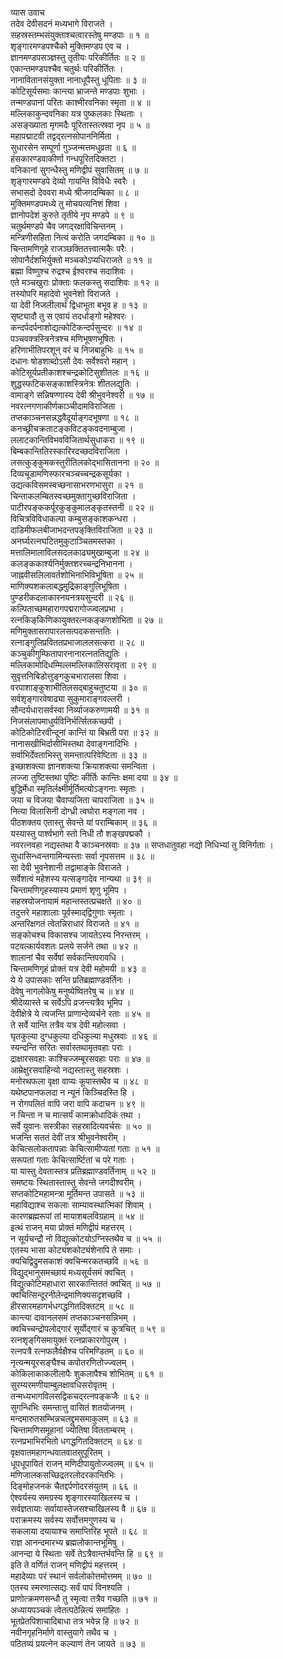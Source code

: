 व्यास उवाच  
तदेव देवीसदनं मध्यभागे विराजते ।  
सहस्रस्तम्भसंयुक्ताश्चत्वारस्तेषु मण्डपाः ॥ १ ॥  
शृङ्‌गारमण्डपश्चैको मुक्तिमण्डप एव च ।  
ज्ञानमण्डपसञ्ज्ञस्तु तृतीयः परिकीर्तितः ॥ २ ॥  
एकान्तमण्डपश्चैव चतुर्थः परिकीर्तितः ।  
नानावितानसंयुक्ता नानाधूपैस्तु धूपिताः ॥ ३ ॥  
कोटिसूर्यसमाः कान्त्या भ्राजन्ते मण्डपाः शुभाः ।  
तन्मण्डपानां परितः काश्मीरवनिका स्मृता ॥ ४ ॥  
मल्लिकाकुन्दवनिका यत्र पुष्कलकाः स्थिताः ।  
असङ्ख्याता मृगमदैः पूरितास्तत्स्रवा नृप ॥ ५ ॥  
महापद्माटवी तद्वद्‌रत्नसोपाननिर्मिता ।  
सुधारसेन सम्पूर्णा गुञ्जन्मत्तमधुव्रता ॥ ६ ॥  
हंसकारण्डवाकीर्णा गन्धपूरितदिक्तटा ।  
वनिकानां सुगन्धैस्तु मणिद्वीपं सुवासितम् ॥ ७ ॥  
शृङ्‌गारमण्डपे देव्यो गायन्ति विविधैः स्वरैः ।  
सभासदो देववरा मध्ये श्रीजगदम्बिका ॥ ८ ॥  
मुक्तिमण्डपमध्ये तु मोचयत्यनिशं शिवा ।  
ज्ञानोपदेशं कुरुते तृतीये नृप मण्डपे ॥ ९ ॥  
चतुर्थमण्डपे चैव जगद्‌रक्षाविचिन्तनम् ।  
मन्त्रिणीसहिता नित्यं करोति जगदम्बिका ॥ १० ॥  
चिन्तामणिगृहे राजञ्छक्तितत्त्वात्मकैः परैः ।  
सोपानैर्दशभिर्युक्तो मञ्चकोऽप्यधिराजते ॥ ११ ॥  
ब्रह्मा विष्णुश्च रुद्रश्च ईश्वरश्च सदाशिवः ।  
एते मञ्चखुराः प्रोक्ताः फलकस्तु सदाशिवः ॥ १२ ॥  
तस्योपरि महादेवो भुवनेशो विराजते ।  
या देवी निजलीलार्थं द्विधाभूता बभूव ह ॥ १३ ॥  
सृष्ट्यादौ तु स एवायं तदर्धाङ्‌गो महेश्वरः ।  
कन्दर्पदर्पनाशोद्यत्कोटिकन्दर्पसुन्दरः ॥ १४ ॥  
पञ्चवक्त्रस्त्रिनेत्रश्च मणिभूषणभूषितः ।  
हरिणाभीतिपरशून् वरं च निजबाहुभिः ॥ १५ ॥  
दधानः षोडशाब्दोऽसौ देवः सर्वेश्वरो महान् ।  
कोटिसूर्यप्रतीकाशश्चन्द्रकोटिसुशीतलः ॥ १६ ॥  
शुद्धस्फटिकसङ्काशस्त्रिनेत्रः शीतलद्युतिः ।  
वामाङ्‌गे सन्निषण्णास्य देवी श्रीभुवनेश्वरी ॥ १७ ॥  
नवरत्नगणाकीर्णकाञ्चीदामविराजिता ।  
तप्तकाञ्चनसन्नद्धवैदूर्याङ्‌गदभूषणा ॥ १८ ॥  
कनच्छ्रीचक्रताटङ्‌कविटङ्‌कवदनाम्बुजा ।  
ललाटकान्तिविभवविजितार्थसुधाकरा ॥ १९ ॥  
बिम्बकान्तितिरस्कारिरदच्छदविराजिता ।  
लसत्कुङ्‌कुमकस्तुरीतिलकोद्भासितानना ॥ २० ॥  
दिव्यचूडामणिस्फारचञ्चच्चन्द्रकसूर्यका ।  
उद्यत्कविसमस्वच्छनासाभरणभासुरा ॥ २१ ॥  
चिन्ताकलम्बितस्वच्छमुक्तागुच्छविराजिता ।  
पाटीरपङ्‌ककर्पूरकुङ्‌कुमालङ्‌कृतस्तनी ॥ २२ ॥  
विचित्रविविधाकल्पा कम्बुसङ्काशकन्धरा ।  
दाडिमीफलबीजाभदन्तपङ्‌क्तिविराजिता ॥ २३ ॥  
अनर्घ्यरत्नघटितमुकुटाञ्चितमस्तका ।  
मत्तालिमालाविलसदलकाढ्यमुखाम्बुजा ॥ २४ ॥  
कलङ्‌ककार्श्यनिर्मुक्तशरच्चन्द्रनिभानना ।  
जाह्नवीसलिलावर्तशोभिनाभिविभूषिता ॥ २५ ॥  
माणिक्यशकलाबद्धमुद्रिकाङ्‌गुलिभूषिता ।  
पुण्डरीकदलाकारनयनत्रयसुन्दरी ॥ २६ ॥  
कल्पिताच्छमहारागपद्मरागोज्ज्वलप्रभा ।  
रत्नकिङ्‌किणिकायुक्तरत्नकङ्‌कणशोभिता ॥ २७ ॥  
मणिमुक्तासरापारलसत्पदकसन्ततिः ।  
रत्नाङ्‌गुलिप्रविततप्रभाजाललसत्करा ॥ २८ ॥  
कञ्चुकीगुम्फितापारनानारत्नततिद्युतिः ।  
मल्लिकामोदिधम्मिल्लमल्लिकालिसरावृता ॥ २९ ॥  
सुवृत्तनिबिडोत्तुङ्‌गकुचभारालसा शिवा ।  
वरपाशाङ्‌कुशाभीतिलसद्बाहुचतुष्टया ॥ ३० ॥  
सर्वशृङ्‌गारवेषाढ्या सुकुमाराङ्‌गवल्लरी ।  
सौन्दर्यधारासर्वस्वा निर्व्याजकरुणामयी ॥ ३१ ॥  
निजसंलापमाधुर्यविनिर्भर्त्सितकच्छपी ।  
कोटिकोटिरवीन्दूनां कान्तिं या बिभ्रती परा ॥ ३२ ॥  
नानासखीभिर्दासीभिस्तथा देवाङ्‌गनादिभिः ।  
सर्वाभिर्देवताभिस्तु समन्तात्परिवेष्टिता ॥ ३३ ॥  
इच्छाशक्त्या ज्ञानशक्त्या क्रियाशक्त्या समन्विता ।  
लज्जा तुष्टिस्तथा पुष्टिः कीर्तिः कान्तिः क्षमा दया ॥ ३४ ॥  
बुद्धिर्मेधा स्मृतिर्लक्ष्मीर्मूर्तिमत्योऽङ्‌गनाः स्मृताः ।  
जया च विजया चैवाप्यजिता चापराजिता ॥ ३५ ॥  
नित्या विलासिनी दोग्ध्री त्वघोरा मङ्‌गला नव ।  
पीठशक्तय एतास्तु सेवन्ते यां पराम्बिकाम् ॥ ३६ ॥  
यस्यास्तु पार्श्वभागे स्तो निधी तौ शङ्‌खपद्मकौ ।  
नवरत्नवहा नद्यस्तथा वै काञ्चनस्रवाः ॥ ३७ ॥
सप्तधातुवहा नद्यो निधिभ्यां तु विनिर्गताः ।  
सुधासिन्ध्वन्तगामिन्यस्ताः सर्वा नृपसत्तम ॥ ३८ ॥  
सा देवी भुवनेशानी तद्वामाङ्‌के विराजते ।  
सर्वेशत्वं महेशस्य यत्सङ्‌गादेव नान्यथा ॥ ३९ ॥  
चिन्तामणिगृहस्यास्य प्रमाणं शृणु भूमिप ।  
सहस्रयोजनायामं महान्तस्तत्प्रचक्षते ॥ ४० ॥  
तदुत्तरे महाशालाः पूर्वस्माद्‌द्विगुणाः स्मृताः ।  
अन्तरिक्षगतं त्वेतन्निराधारं विराजते ॥ ४१ ॥  
सङ्‌कोचश्च विकासश्च जायतेऽस्य निरन्तरम् ।  
पटवत्कार्यवशतः प्रलये सर्जने तथा ॥ ४२ ॥  
शालानां चैव सर्वेषां सर्वकान्तिपरावधि ।  
चिन्तामणिगृहं प्रोक्तं यत्र देवी महोमयी ॥ ४३ ॥  
ये ये उपासकाः सन्ति प्रतिब्रह्माण्डवर्तिनः ।  
देवेषु नागलोकेषु मनुष्येष्वितरेषु च ॥ ४४ ॥  
श्रीदेव्यास्ते च सर्वेऽपि व्रजन्त्यत्रैव भूमिप ।  
देवीक्षेत्रे ये त्यजन्ति प्राणान्देव्यर्चने रताः ॥ ४५ ॥  
ते सर्वे यान्ति तत्रैव यत्र देवी महोत्सवा ।  
घृतकुल्या दुग्धकुल्या दधिकुल्या मधुस्रवाः ॥ ४६ ॥  
स्यन्दन्ति सरितः सर्वास्तथामृतवहाः पराः ।  
द्राक्षारसवहाः काश्चिज्जम्बूरसवहाः पराः ॥ ४७ ॥  
आम्रेक्षुरसवाहिन्यो नद्यस्तास्तु सहस्रशः ।  
मनोरथफला वृक्षा वाप्यः कूपास्तथैव च ॥ ४८ ॥  
यथेष्टपानफलदा न न्यूनं किञ्चिदस्ति हि ।  
न रोगपलितं वापि जरा वापि कदाचन ॥ ४९ ॥  
न चिन्ता न च मात्सर्यं कामक्रोधादिकं तथा ।  
सर्वे युवानः सस्त्रीका सहस्रादित्यवर्चसः ॥ ५० ॥  
भजन्ति सततं देवीं तत्र श्रीभुवनेश्वरीम् ।  
केचित्सलोकतापन्नाः केचित्सामीप्यतां गताः ॥ ५१ ॥  
सरूपतां गताः केचित्सार्ष्टितां च परे गताः ।  
या यास्तु देवतास्तत्र प्रतिब्रह्माण्डवर्तिनाम् ॥ ५२ ॥  
समष्टयः स्थितास्तास्तु सेवन्ते जगदीश्वरीम् ।  
सप्तकोटिमहामन्त्रा मूर्तिमन्त उपासते ॥ ५३ ॥  
महाविद्याश्च सकलाः साम्यावस्थात्मिकां शिवाम् ।  
कारणब्रह्मरूपां तां मायाशबलविग्रहाम् ॥ ५४ ॥  
इत्थं राजन् मया प्रोक्तं मणिद्वीपं महत्तरम् ।  
न सूर्यचन्द्रौ नो विद्युत्कोटयोऽग्निस्तथैव च ॥ ५५ ॥  
एतस्य भासा कोट्यंशकोट्यंशेनापि ते समाः ।  
क्यचिद्विद्रुमसकाशं क्वचिन्मरकतच्छवि ॥ ५६ ॥  
विद्युद्भानुसमच्छायं मध्यसूर्यसमं क्वचित् ।  
विद्युत्कोटिमहाधारा सारकान्तिततं क्वचित् ॥ ५७ ॥  
क्वचित्सिन्दूरनीलेन्द्रमाणिक्यसदृशच्छवि ।  
हीरसारमहागर्भधगद्धगितदिक्तटम् ॥ ५८ ॥  
कान्त्या दावानलसमं तप्तकाञ्चनसन्निभम् ।  
क्वचिच्चन्द्रोपलोद्‌गारं सूर्योद्‌गारं च कुत्रचित् ॥ ५९ ॥  
रत्नशृङ्‌गिसमायुक्तं रत्नप्राकारगोपुरम् ।  
रत्नपत्रै रत्नफलैर्वक्षैश्च परिमण्डितम् ॥ ६० ॥  
नृत्यन्मयूरसङ्‌घैश्च कपोतरणितोज्ज्वलम् ।  
कोकिलाकाकलीलापैः शुकलापैश्च शोभितम् ॥ ६१ ॥  
सुरम्यरमणीयाम्बुलक्षावधिसरोवृतम् ।  
तन्मध्यभागविलसद्विकचद्‌रत्नपङ्‌कजैः ॥ ६२ ॥  
सुगन्धिभिः समन्तात्तु वासितं शतयोजनम् ।  
मन्दमारुतसम्भिन्नचलद्द्रुमसमाकुलम् ॥ ६३ ॥  
चिन्तामणिसमूहानां ज्योतिषा वितताम्बरम् ।  
रत्नप्रभाभिरभितो धगद्धगितदिक्तटम् ॥ ६४ ॥  
वृक्षवातमहागन्धवातवातसुपूरितम् ।  
धूपधूपायितं राजन् मणिदीपायुतोज्ज्वलम् ॥ ६५ ॥  
मणिजालकसच्छिद्रतरलोदरकान्तिभिः ।  
दिङ्‌मोहजनकं चैतद्दर्पणोदरसंयुतम् ॥ ६६ ॥  
ऐश्वर्यस्य समग्रस्य शृङ्‌गारस्याखिलस्य च ।  
सर्वज्ञतायाः सर्वायास्तेजसश्चाखिलस्य वै ॥ ६७ ॥  
पराक्रमस्य सर्वस्य सर्वोत्तमगुणस्य च ।  
सकलाया दयायाश्च समाप्तिरिह भूपते ॥ ६८ ॥  
राज्ञ आनन्दमारभ्य ब्रह्मलोकान्तभूमिषु ।  
आनन्दा ये स्थिताः सर्वे तेऽत्रैवान्तर्भवन्ति हि ॥ ६९ ॥  
इति ते वर्णितं राजन् मणिद्वीपं महत्तरम् ।  
महादेव्याः परं स्थानं सर्वलोकोत्तमोत्तमम् ॥ ७० ॥  
एतस्य स्मरणात्सद्यः सर्वं पापं विनश्यति ।  
प्राणोत्क्रमणसन्धौ तु स्मृत्वा तत्रैव गच्छति ॥ ७१ ॥  
अध्यायपञ्चकं त्वेतत्पठेन्नित्यं समाहितः ।  
भूतप्रेतपिशाचादिबाधा तत्र भवेन्न हि ॥ ७२ ॥  
नवीनगृहनिर्माणे वास्तुयागे तथैव च ।  
पठितव्यं प्रयत्नेन कल्याणं तेन जायते ॥ ७३ ॥
